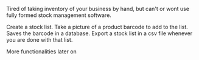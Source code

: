 Tired of taking inventory of your business by hand, but can't or wont use fully formed stock management software.


Create a stock list. 
Take a picture of a product barcode to add to the list. 
Saves the barcode in a database. 
Export a stock list in a csv file whenever you are done with that list.

More functionalities later on
